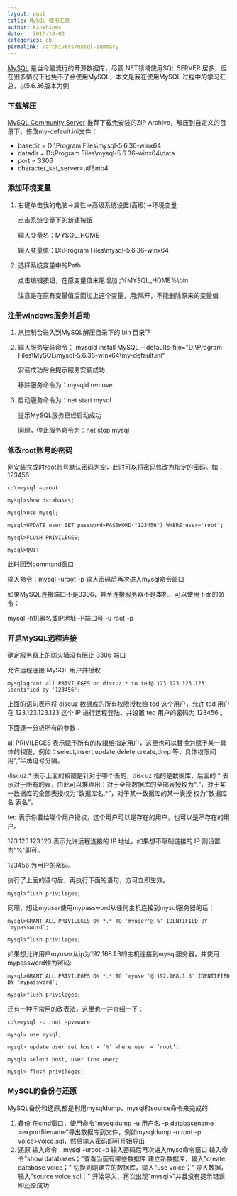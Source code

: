 ```yaml
---
layout: post
title: MySQL 使用汇总
author: kinshines
date:   2016-10-02
categories: db
permalink: /archivers/mysql-summary
---
```


<p class="lead"> <a href="https://www.mysql.com/">MySQL</a> 是当今最流行的开源数据库，尽管.NET领域使用SQL SERVER 居多，但在很多情况下也免不了会使用MySQL，本文是我在使用MySQL 过程中的学习汇总，以5.6.36版本为例</p>

### 下载解压
[MySQL Community Server](https://dev.mysql.com/downloads/mysql/)
推荐下载免安装的ZIP Archive，解压到自定义的目录下，修改my-default.ini文件：
* basedir = D:\Program Files\mysql-5.6.36-winx64
* datadir = D:\Program Files\mysql-5.6.36-winx64\data
* port = 3306
* character_set_server=utf8mb4

### 添加环境变量
1. 右键单击我的电脑->属性->高级系统设置(高级)->环境变量

    点击系统变量下的新建按钮

    输入变量名：MYSQL_HOME

    输入变量值：D:\Program Files\mysql-5.6.36-winx64

 2. 选择系统变量中的Path

     点击编辑按钮，在原变量值末尾增加  ;%MYSQL_HOME%\bin
     
     注意是在原有变量值后面加上这个变量，用;隔开，不能删除原来的变量值

### 注册windows服务并启动
1. 从控制台进入到MySQL解压目录下的 bin 目录下
2. 输入服务安装命令：
        mysqld install MySQL --defaults-file="D:\Program Files\MySQL\mysql-5.6.36-winx64\my-default.ini"

    安装成功后会提示服务安装成功

    移除服务命令为：mysqld remove
3. 启动服务命令为：net start mysql

    提示MySQL服务已经启动成功

    同理，停止服务命令为：net stop mysql

### 修改root账号的密码
刚安装完成时root账号默认密码为空，此时可以将密码修改为指定的密码。如：123456

    c:\>mysql –uroot

    mysql>show databases;

    mysql>use mysql;

    mysql>UPDATE user SET password=PASSWORD("123456") WHERE user='root';

    mysql>FLUSH PRIVILEGES;

    mysql>QUIT

此时回到command窗口

 输入命令：mysql -uroot -p 输入密码后再次进入mysql命令窗口

如果MySQL连接端口不是3306，甚至连接服务器不是本机，可以使用下面的命令：

mysql -h机器名或IP地址 -P端口号 -u root -p

### 开启MySQL远程连接
 确定服务器上的防火墙没有阻止 3306 端口

 允许远程连接 MySQL 用户并授权

    mysql>grant all PRIVILEGES on discuz.* to ted@'123.123.123.123' identified by '123456';

上面的语句表示将 discuz 数据库的所有权限授权给 ted 这个用户，允许 ted 用户在 123.123.123.123 这个 IP 进行远程登陆，并设置 ted 用户的密码为 123456 。

下面逐一分析所有的参数：

all PRIVILEGES 表示赋予所有的权限给指定用户，这里也可以替换为赋予某一具体的权限，例如：select,insert,update,delete,create,drop 等，具体权限间用“,”半角逗号分隔。

discuz.* 表示上面的权限是针对于哪个表的，discuz 指的是数据库，后面的 * 表示对于所有的表，由此可以推理出：对于全部数据库的全部表授权为“*.*”，对于某一数据库的全部表授权为“数据库名.*”，对于某一数据库的某一表授 权为“数据库名.表名”。

ted 表示你要给哪个用户授权，这个用户可以是存在的用户，也可以是不存在的用户。

123.123.123.123 表示允许远程连接的 IP 地址，如果想不限制链接的 IP 则设置为“%”即可。

123456 为用户的密码。

执行了上面的语句后，再执行下面的语句，方可立即生效。

    mysql>flush privileges;

同理，想让myuser使用mypassword从任何主机连接到mysql服务器的话：

    mysql>GRANT ALL PRIVILEGES ON *.* TO 'myuser'@'%' IDENTIFIED BY 'mypassword';

    mysql>flush privileges;

如果想允许用户myuser从ip为192.168.1.3的主机连接到mysql服务器，并使用mypassword作为密码:

    mysql>GRANT ALL PRIVILEGES ON *.* TO 'myuser'@'192.168.1.3' IDENTIFIED BY 'mypassword’;

    mysql>flush privileges;

还有一种不常用的改表法，这里也一并介绍一下：

    c:\>mysql -u root -pvmware

    mysql> use mysql;

    mysql> update user set host = ‘%’ where user = ‘root’;

    mysql> select host, user from user;

    mysql> flush privileges;

### MySQL的备份与还原
MySQL备份和还原,都是利用mysqldump、mysql和source命令来完成的
1. 备份
    在cmd窗口，使用命令“mysqldump  -u 用户名 -p databasename >exportfilename”导出数据库到文件，例如mysqldump -u root -p voice>voice.sql，然后输入密码即可开始导出
2. 还原
    输入命令：mysql -uroot -p 输入密码后再次进入mysq命令窗口
    输入命令"show databases；"查看当前有哪些数据库
    建立新数据库，输入"create database voice；"
    切换到刚建立的数据库，输入"use voice；"
    导入数据，输入"source voice.sql；"
    开始导入，再次出现"mysql>"并且没有提示错误即还原成功


